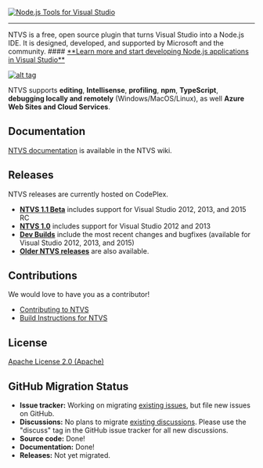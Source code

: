 <a href="http://aka.ms/explorentvs" target="_blank">![Node.js Tools for Visual Studio](https://download-codeplex.sec.s-msft.com/Download?ProjectName=nodejstools&DownloadId=761175&Build=20959)</a>
<hr>
NTVS is a free, open source plugin that turns Visual Studio into a Node.js IDE. It is designed, developed, and supported by Microsoft and the community.
#### <a href="http://aka.ms/explorentvs" target="_blank">**Learn more and start developing Node.js applications in Visual Studio**</a>

<a href="https://www.youtube.com/watch?v=W_1_UqUDx2s" target="_blank">![alt tag](http://i.imgur.com/cXM8wkr.png)</a>

NTVS supports **editing**, **Intellisense**, **profiling**, **npm**, **TypeScript**, **debugging locally and remotely** (Windows/MacOS/Linux), as well **Azure Web Sites and Cloud Services**.

## Documentation
[NTVS documentation](https://github.com/Microsoft/nodejstools/wiki) is available in the NTVS wiki.

## Releases
NTVS releases are currently hosted on CodePlex.
* **[NTVS 1.1 Beta](https://nodejstools.codeplex.com/releases/view/614706)** includes support for Visual Studio 2012, 2013, and 2015 RC
* **[NTVS 1.0](https://nodejstools.codeplex.com/releases/view/612573)** includes support for Visual Studio 2012 and 2013
* **[Dev Builds](https://github.com/Microsoft/nodejstools/releases)** include the most recent changes and bugfixes (available for Visual Studio 2012, 2013, and 2015)
* **[Older NTVS releases](https://nodejstools.codeplex.com/releases)** are also available.

## Contributions
We would love to have you as a contributor!
* [Contributing to NTVS](https://github.com/Microsoft/nodejstools/wiki/Contributing)
* [Build Instructions for NTVS](https://github.com/Microsoft/nodejstools/wiki/Build-Instructions)

## License
[Apache License 2.0 (Apache)](https://github.com/Microsoft/nodejstools/blob/master/LICENSE)

## GitHub Migration Status
* **Issue tracker:** Working on migrating [existing issues](https://nodejstools.codeplex.com/workitem/list/basic), but file new issues on GitHub.
* **Discussions:** No plans to migrate [existing discussions](https://nodejstools.codeplex.com/discussions). Please use the "discuss" tag in the GitHub issue tracker for all new discussions.  
* **Source code:** Done!
* **Documentation:** Done!
* **Releases:** Not yet migrated.
